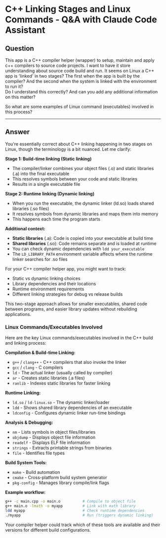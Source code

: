 # C++ Linking Stages and Linux Commands - Q&A with Claude Code Assistant

## Question

This app is a C++ compiler helper (wrapper) to setup, maintain and apply c++ compilers to source code projects. I want to have it store understanding about source code build and run. It seems on Linux a C++ app is 'linked' in two stages? The first when the app is built by the compiler? And the second when the system is linked with the environment to run it?  
Do I understand this correctly? And can you add any additional information on this matter?

So what are some examples of Linux command (executables) involved in this process?

---

## Answer

You're essentially correct about C++ linking happening in two stages on Linux, though the terminology is a bit nuanced. Let me clarify:

**Stage 1: Build-time linking (Static linking)**
- The compiler/linker combines your object files (.o) and static libraries (.a) into the final executable
- This resolves symbols between your code and static libraries
- Results in a single executable file

**Stage 2: Runtime linking (Dynamic linking)**  
- When you run the executable, the dynamic linker (ld.so) loads shared libraries (.so files)
- It resolves symbols from dynamic libraries and maps them into memory
- This happens each time the program starts

**Additional context:**
- **Static libraries** (.a): Code is copied into your executable at build time
- **Shared libraries** (.so): Code remains separate and is loaded at runtime
- You can check dynamic dependencies with `ldd your_executable`
- The `LD_LIBRARY_PATH` environment variable affects where the runtime linker searches for .so files

For your C++ compiler helper app, you might want to track:
- Static vs dynamic linking choices
- Library dependencies and their locations
- Runtime environment requirements
- Different linking strategies for debug vs release builds

This two-stage approach allows for smaller executables, shared code between programs, and easier library updates without rebuilding applications.

### Linux Commands/Executables Involved

Here are the key Linux commands/executables involved in the C++ build and linking process:

**Compilation & Build-time Linking:**
- `g++` / `clang++` - C++ compilers that also invoke the linker
- `gcc` / `clang` - C compilers  
- `ld` - The actual linker (usually called by compiler)
- `ar` - Creates static libraries (.a files)
- `ranlib` - Indexes static libraries for faster linking

**Runtime Linking:**
- `ld.so` / `ld-linux.so` - The dynamic linker/loader
- `ldd` - Shows shared library dependencies of an executable
- `ldconfig` - Configures dynamic linker run-time bindings

**Analysis & Debugging:**
- `nm` - Lists symbols in object files/libraries
- `objdump` - Displays object file information
- `readelf` - Displays ELF file information
- `strings` - Extracts printable strings from binaries
- `file` - Identifies file types

**Build System Tools:**
- `make` - Build automation
- `cmake` - Cross-platform build system generator
- `pkg-config` - Manages library compile/link flags

**Example workflow:**
```bash
g++ -c main.cpp -o main.o          # Compile to object file
g++ main.o -lmath -o myapp         # Link with math library
ldd myapp                          # Check runtime dependencies
./myapp                            # Run (triggers dynamic linking)
```

Your compiler helper could track which of these tools are available and their versions for different build configurations.